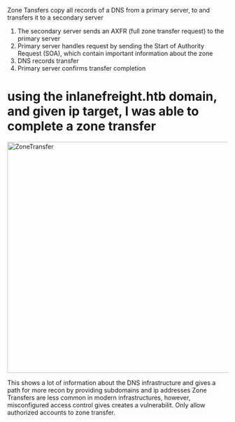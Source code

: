 Zone Tansfers copy all records of a DNS from a primary server, to and transfers it to a secondary server
1. The secondary server sends an AXFR (full zone transfer request) to the primary server
2. Primary server handles request by sending the Start of Authority Request (SOA), which contain important information about the zone
3. DNS records transfer
4. Primary server confirms transfer completion

# using the inlanefreight.htb domain, and given ip target, I was able to complete a zone transfer 
<img width="1022" height="528" alt="ZoneTransfer" src="https://github.com/user-attachments/assets/b683a313-a2d1-48ee-bce5-f4b2adbf44d1" />

This shows a lot of information about the DNS infrastructure and gives a path for more recon by providing subdomains and ip addresses 
Zone Transfers are less common in modern infrastructures, however, misconfigured access control gives creates a vulnerabilit. Only allow authorized accounts to zone transfer.
